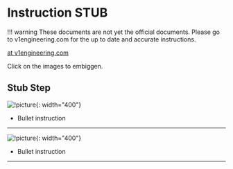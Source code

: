 # Instruction STUB

!!! warning
    These documents are not yet the official documents. Please go to v1engineering.com for the up to date and accurate
    instructions.

[at v1engineering.com](https://www.v1engineering.com/assembly/frame/)

Click on the images to embiggen.

## Stub Step

![!picture](https://www.v1engineering.com/wp-content/uploads/2016/08/IMG_20160823_115308.jpg){: width="400"}

* Bullet instruction
___

![!picture](https://www.v1engineering.com/wp-content/uploads/2016/08/IMG_20160823_115352.jpg){: width="400"}

* Bullet instruction
___

